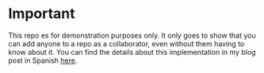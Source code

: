 # Important
This repo es for demonstration purposes only. It only goes to show that you can add anyone to a repo as a collaborator, even without them having to know about it. You can find the details about this implementation in my blog post in Spanish [here](https://fredrare.com/post/aparentemente-hackeando-github/).
